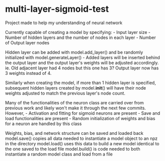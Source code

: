 # multi-layer-sigmoid-test
Project made to help my understanding of neural network

Currently capable of creating a model by specifying:
    - Input layer size
    - Number of hidden layers and the number of nodes in each layer
    - Number of Output layer nodes

Hidden layer can be added with model.add_layer() and be randomly initialized with model.generateLayer()
    - Added layers will be inserted behind the output layer and the output layer's weights will be adjusted
      accordingly. ie. Old adjacent layer had 4 nodes but this one has 3? Output layer now has 3 weights instead of 4.

Similarly when creating the model, if more than 1 hidden layer is specified, subsequent hidden layers created by model.__init__() will have their node weights adjusted to match the previous layer's node count.

Many of the functionalities of the neuron class are carried over from previous work and likely won't make it through the next few commits. However, 
    - Activation and fitting for sigmoid neurons are present
    - Save and load functionalities are present
    - Random initialization of weights and bias for a neuron are handled by this class

Weights, bias, and network structure can be saved and loaded back
    model.save() copies all data needed to instantiate a model object to an npz in the directory
    model.load() uses this data to build a new model identical to the one saved to the load file
    model.build() is code needed to both instantiate a random model class and load from a file

